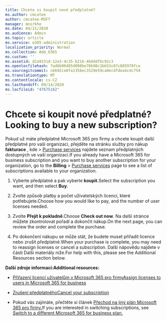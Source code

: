 ```yaml
---
title: Chcete si koupit nové předplatné?
ms.author: cmcatee
author: cmcatee-MSFT
manager: mnirkhe
ms.date: 04/21/2020
ms.audience: Admin
ms.topic: article
ms.service: o365-administration
localization_priority: Normal
ms.collection: Adm_O365
ms.custom: ''
ms.assetid: d2a9331d-12e3-4c35-b216-4bdddf6c92c3
ms.openlocfilehash: 7ad6b96485d098be76b98c1bb53c67c885978fce
ms.sourcegitcommit: c6692ce0fa1358ec3529e59ca0ecdfdea4cdc759
ms.translationtype: MT
ms.contentlocale: cs-CZ
ms.lasthandoff: 09/14/2020
ms.locfileid: "47675162"
---
```

# <a name="looking-to-buy-a-new-subscription"></a><span data-ttu-id="ae34e-102">Chcete si koupit nové předplatné?</span><span class="sxs-lookup"><span data-stu-id="ae34e-102">Looking to buy a new subscription?</span></span>

<span data-ttu-id="ae34e-103">Pokud už máte předplatné Microsoft 365 pro firmy a chcete koupit další předplatné pro vaši organizaci, přejděte na stránku služby pro nákup **fakturace** , kde \> [Purchase services](https://go.microsoft.com/fwlink/p/?linkid=868433) najdete seznam předplatných dostupných ve vaší organizaci.</span><span class="sxs-lookup"><span data-stu-id="ae34e-103">If you already have a Microsoft 365 for business subscription and you want to buy another subscription for your organization, go to the **Billing** \> [Purchase services](https://go.microsoft.com/fwlink/p/?linkid=868433) page to see a list of subscriptions available to your organization.</span></span>
 
1. <span data-ttu-id="ae34e-104">Vyberte předplatné a pak vyberte **koupit**.</span><span class="sxs-lookup"><span data-stu-id="ae34e-104">Select the subscription you want, and then select **Buy**.</span></span>

2. <span data-ttu-id="ae34e-105">Zvolte způsob platby a počet uživatelských licencí, které potřebujete.</span><span class="sxs-lookup"><span data-stu-id="ae34e-105">Choose how you would like to pay, and the number of user licenses needed.</span></span>

3. <span data-ttu-id="ae34e-106">Zvolte **Přejít k pokladně**.</span><span class="sxs-lookup"><span data-stu-id="ae34e-106">Choose **Check out now**.</span></span> <span data-ttu-id="ae34e-107">Na další stránce můžete zkontrolovat pořadí a dokončit nákup.</span><span class="sxs-lookup"><span data-stu-id="ae34e-107">On the next page, you can review the order and complete the purchase.</span></span>

4. <span data-ttu-id="ae34e-108">Po dokončení nákupu se může stát, že budete muset přiřadit licence nebo zrušit předplatné.</span><span class="sxs-lookup"><span data-stu-id="ae34e-108">When your purchase is complete, you may need to reassign licenses or cancel a subscription.</span></span> <span data-ttu-id="ae34e-109">Další nápovědu najdete v části Další materiály níže.</span><span class="sxs-lookup"><span data-stu-id="ae34e-109">For help with this, please see the Additional Resources section below.</span></span>

 <span data-ttu-id="ae34e-110">**Další zdroje informací:**</span><span class="sxs-lookup"><span data-stu-id="ae34e-110">**Additional resources:**</span></span>
  
- [<span data-ttu-id="ae34e-111">Přiřazení licencí uživatelům v Microsoft 365 pro firmy</span><span class="sxs-lookup"><span data-stu-id="ae34e-111">Assign licenses to users in Microsoft 365 for business</span></span>](https://docs.microsoft.com/microsoft-365/admin/add-users/add-users)
    
- [<span data-ttu-id="ae34e-112">Zrušení předplatného</span><span class="sxs-lookup"><span data-stu-id="ae34e-112">Cancel your subscription</span></span>](https://docs.microsoft.com/microsoft-365/commerce/subscriptions/cancel-your-subscription)
    
- <span data-ttu-id="ae34e-113">Pokud vás zajímáte, přečtěte si článek [Přechod na jiný plán Microsoft 365 pro firmy.](https://docs.microsoft.com/microsoft-365/commerce/subscriptions/switch-to-a-different-plan)</span><span class="sxs-lookup"><span data-stu-id="ae34e-113">If you are interested in switching subscriptions, see [Switch to a different Microsoft 365 for business plan.](https://docs.microsoft.com/microsoft-365/commerce/subscriptions/switch-to-a-different-plan)</span></span>